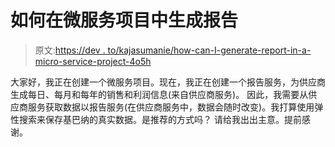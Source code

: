 # 如何在微服务项目中生成报告

> 原文:[https://dev . to/kajasumanie/how-can-I-generate-report-in-a-micro-service-project-4o5h](https://dev.to/kajasumanie/how-can-i-generate-report-in-a-micro-service-project-4o5h)

大家好，我正在创建一个微服务项目。现在，我正在创建一个报告服务，为供应商生成每日、每月和每年的销售和利润信息(来自供应商服务)。
因此，我需要从供应商服务获取数据以报告服务(在供应商服务中，数据会随时改变)。我打算使用弹性搜索来保存基巴纳的真实数据。是推荐的方式吗？
请给我出出主意。提前感谢。